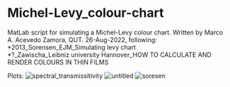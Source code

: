 # Michel-Levy_colour-chart
MatLab script for simulating a Michel-Levy colour chart. Written by Marco A. Acevedo Zamora, QUT. 26-Aug-2022, following:<br/> 
  *2013_Sorensen_EJM_Simulating levy chart<br/>
  *?_Zawischa_Leibniz university Hannover_HOW TO CALCULATE AND RENDER COLOURS IN THIN FILMS<br/>
  
Plots:
  ![spectral_transmissitivity](https://user-images.githubusercontent.com/61703106/188053339-23bc81e0-f9f2-40d9-b9d7-ff8f1f039fe7.png)
  ![untitled](https://user-images.githubusercontent.com/61703106/187136526-fb36d2f0-33a1-40f0-bc7e-f223f107757b.png)
  ![soresen](https://user-images.githubusercontent.com/61703106/187344590-2db158f6-5594-4b74-8fd0-c7bcef64b5aa.png)
